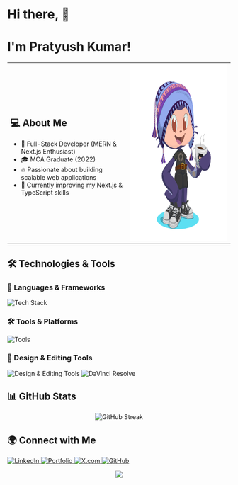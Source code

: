 # Hi there, 👋

<h1 align="left">I'm Pratyush Kumar!</h1>

<table>
  <tr>
    <td>
      <h2>💻 About Me</h2>
      <ul>
        <li>🚀 Full-Stack Developer (MERN & Next.js Enthusiast)</li>
        <li>🎓 MCA Graduate (2022)</li>
        <li>🔥 Passionate about building scalable web applications</li>
        <li>🌱 Currently improving my Next.js & TypeScript skills</li>
      </ul>
    </td>
    <td>
      <img src="https://github.com/Glitchier/Glitchier/blob/main/octocat-1741592344314.png" width="auto" height="400" alt="Octocat" />
    </td>
  </tr>
</table>

## 🛠️ Technologies & Tools

### 🚀 Languages & Frameworks
<p align="left">
  <img src="https://skillicons.dev/icons?i=js,ts,react,nextjs,nodejs,express,mongodb,redux,mysql,postgres,cpp,java,python" alt="Tech Stack" />
</p>

### 🛠️ Tools & Platforms
<p align="left">
  <img src="https://skillicons.dev/icons?i=git,github,docker,postman,vscode" alt="Tools" />
</p>

### 🎨 Design & Editing Tools
<p align="left">
  <img src="https://skillicons.dev/icons?i=figma,ai,ps" alt="Design & Editing Tools" />
  <img src="https://upload.wikimedia.org/wikipedia/commons/9/90/DaVinci_Resolve_17_logo.svg" width="40" height="40" alt="DaVinci Resolve"/>
</p>

## 📊 GitHub Stats
<p align="center">  
  <img src="https://github-readme-streak-stats.herokuapp.com/?user=Glitchier&theme=algolia" alt="GitHub Streak"/>  
</p>

## 🌍 Connect with Me
<p align="left">
  <a href="https://www.linkedin.com/in/pratyush-kumar-2059071b6">
    <img src="https://upload.wikimedia.org/wikipedia/commons/c/ca/LinkedIn_logo_initials.png" width="40" height="40" alt="LinkedIn"/>
  </a>
  <a href="#">
    <img src="https://upload.wikimedia.org/wikipedia/commons/c/c4/Globe_icon.svg" width="40" height="40" alt="Portfolio"/>
  </a>
  <a href="https://twitter.com/pratyush_K9">
    <img src="https://upload.wikimedia.org/wikipedia/commons/5/53/X_logo_2023_original.svg" width="40" height="40" alt="X.com"/>
  </a>
  <a href="https://github.com/Glitchier">
    <img src="https://upload.wikimedia.org/wikipedia/commons/9/91/Octicons-mark-github.svg" width="40" height="40" alt="GitHub"/>
  </a>
</p>

<p align="center">
  <img src="https://raw.githubusercontent.com/abhisheknaiidu/abhisheknaiidu/master/code.gif" width="400"/>
</p>
